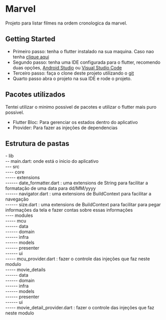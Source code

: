 # Marvel

Projeto para listar filmes na ordem cronologica da marvel.

## Getting Started

- Primeiro passo: tenha o flutter instalado na sua maquina. Caso nao tenha [clique aqui](https://docs.flutter.dev/get-started/install)
- Segundo passo: tenha uma IDE configurada para o flutter, recomendo duas opções, [Android Studio](https://developer.android.com/studio?gclid=CjwKCAjw9pGjBhB-EiwAa5jl3Botj8xaOVWTeQ_ULegGS1pa6WEReQg5Mg99oBgYs68-djOoB42ZKhoCE2MQAvD_BwE&gclsrc=aw.ds) ou [Visual Studio Code](https://code.visualstudio.com/download)
- Terceiro passo: faça o clone deste projeto utilizando o [git](https://git-scm.com/book/en/v2/Getting-Started-Installing-Git)
- Quarto passo abra o projeto na sua IDE e rode o projeto.

## Pacotes utilizados

Tentei utilizar o minimo possivel de pacotes e utilizar o flutter mais puro possivel.

- Flutter Bloc: Para gerenciar os estados dentro do aplicativo
- Provider: Para fazer as injeções de dependencias

## Estrutura de pastas
<p>
- lib <br />
-- main.dart: onde está o inicio do aplicativo<br />
--- src<br />
---- core<br />
----- extensions<br />
------ date_formatter.dart : uma extensions de String para facilitar a formatação de uma data para dd/MM/yyyy<br />
------ navigator.dart : uma extensions de BuildContext para facilitar a navegação<br />
------ size.dart : uma extensions de BuildContext para facilitar para pegar informações da tela e fazer contas sobre essas informações<br />
---- modules<br />
----- mcu<br />
------ data<br />
------ domain<br />
------ infra<br />
------ models<br />
------ presenter<br />
------ ui<br />
----- mcu_provider.dart : fazer o controle das injeções que faz neste modulo<br />
----- movie_details<br />
------ data<br />
------ domain<br />
------ infra<br />
------ models<br />
------ presenter<br />
------ ui<br />
----- movie_detail_provider.dart : fazer o controle das injeções que faz neste modulo<br />
</p>
